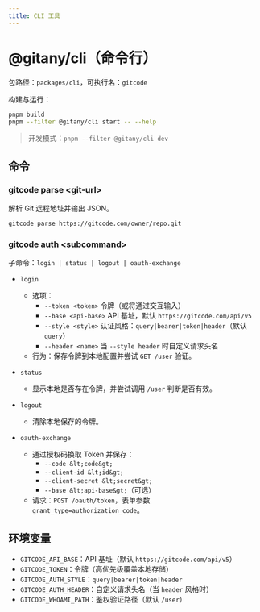 ```yaml
---
title: CLI 工具
---
```


# @gitany/cli（命令行）

包路径：`packages/cli`，可执行名：`gitcode`

构建与运行：

```bash
pnpm build
pnpm --filter @gitany/cli start -- --help
```

> 开发模式：`pnpm --filter @gitany/cli dev`

## 命令

### gitcode parse &lt;git-url&gt;

解析 Git 远程地址并输出 JSON。

```bash
gitcode parse https://gitcode.com/owner/repo.git
```

### gitcode auth &lt;subcommand&gt;

子命令：`login | status | logout | oauth-exchange`

- `login`
  - 选项：
    - `--token <token>` 令牌（或将通过交互输入）
    - `--base <api-base>` API 基址，默认 `https://gitcode.com/api/v5`
    - `--style <style>` 认证风格：`query|bearer|token|header`（默认 `query`）
    - `--header <name>` 当 `--style header` 时自定义请求头名
  - 行为：保存令牌到本地配置并尝试 `GET /user` 验证。

- `status`
  - 显示本地是否存在令牌，并尝试调用 `/user` 判断是否有效。

- `logout`
  - 清除本地保存的令牌。

- `oauth-exchange`
  - 通过授权码换取 Token 并保存：
    - `--code &lt;code&gt;`
    - `--client-id &lt;id&gt;`
    - `--client-secret &lt;secret&gt;`
    - `--base &lt;api-base&gt;`（可选）
  - 请求：`POST /oauth/token`，表单参数 `grant_type=authorization_code`。

## 环境变量

- `GITCODE_API_BASE`：API 基址（默认 `https://gitcode.com/api/v5`）
- `GITCODE_TOKEN`：令牌（高优先级覆盖本地存储）
- `GITCODE_AUTH_STYLE`：`query|bearer|token|header`
- `GITCODE_AUTH_HEADER`：自定义请求头名（当 `header` 风格时）
- `GITCODE_WHOAMI_PATH`：鉴权验证路径（默认 `/user`）
